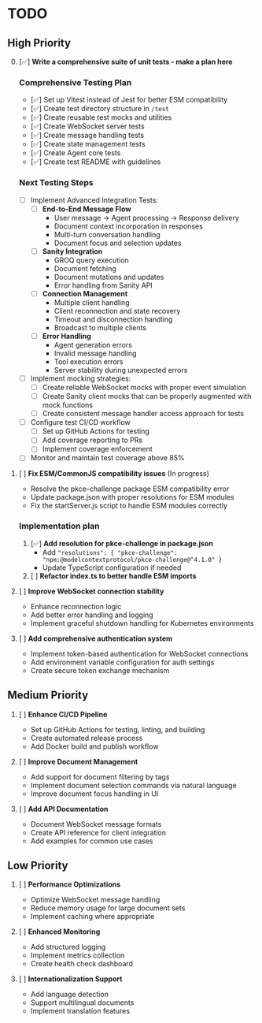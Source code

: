 # TODO

## High Priority
0. [✅] **Write a comprehensive suite of unit tests - make a plan here**

    ### Comprehensive Testing Plan
    - [✅] Set up Vitest instead of Jest for better ESM compatibility
    - [✅] Create test directory structure in `/test`
    - [✅] Create reusable test mocks and utilities
    - [✅] Create WebSocket server tests
    - [✅] Create message handling tests
    - [✅] Create state management tests
    - [✅] Create Agent core tests
    - [✅] Create test README with guidelines

    ### Next Testing Steps
    - [ ] Implement Advanced Integration Tests:
      - [ ] **End-to-End Message Flow**
        - User message -> Agent processing -> Response delivery
        - Document context incorporation in responses
        - Multi-turn conversation handling
        - Document focus and selection updates
      - [ ] **Sanity Integration**
        - GROQ query execution
        - Document fetching
        - Document mutations and updates
        - Error handling from Sanity API
      - [ ] **Connection Management**
        - Multiple client handling
        - Client reconnection and state recovery
        - Timeout and disconnection handling
        - Broadcast to multiple clients
      - [ ] **Error Handling**
        - Agent generation errors
        - Invalid message handling
        - Tool execution errors
        - Server stability during unexpected errors

    - [ ] Implement mocking strategies:
      - [ ] Create reliable WebSocket mocks with proper event simulation
      - [ ] Create Sanity client mocks that can be properly augmented with mock functions
      - [ ] Create consistent message handler access approach for tests

    - [ ] Configure test CI/CD workflow
      - [ ] Set up GitHub Actions for testing
      - [ ] Add coverage reporting to PRs
      - [ ] Implement coverage enforcement
    - [ ] Monitor and maintain test coverage above 85%

1. [ ] **Fix ESM/CommonJS compatibility issues**  (In progress)

    - Resolve the pkce-challenge package ESM compatibility error
    - Update package.json with proper resolutions for ESM modules
    - Fix the startServer.js script to handle ESM modules correctly

    ### Implementation plan
    1. [✅] **Add resolution for pkce-challenge in package.json**
         - Add `"resolutions": { "pkce-challenge": "npm:@modelcontextprotocol/pkce-challenge@^4.1.0" }`
         - Update TypeScript configuration if needed
    2. [ ] **Refactor index.ts to better handle ESM imports**

2. [ ] **Improve WebSocket connection stability**

    - Enhance reconnection logic
    - Add better error handling and logging
    - Implement graceful shutdown handling for Kubernetes environments

3. [ ] **Add comprehensive authentication system**

    - Implement token-based authentication for WebSocket connections
    - Add environment variable configuration for auth settings
    - Create secure token exchange mechanism

## Medium Priority
1. [ ] **Enhance CI/CD Pipeline**

    - Set up GitHub Actions for testing, linting, and building
    - Create automated release process
    - Add Docker build and publish workflow

2. [ ] **Improve Document Management**

    - Add support for document filtering by tags
    - Implement document selection commands via natural language
    - Improve document focus handling in UI

3. [ ] **Add API Documentation**

    - Document WebSocket message formats
    - Create API reference for client integration
    - Add examples for common use cases

## Low Priority
1. [ ] **Performance Optimizations**

    - Optimize WebSocket message handling
    - Reduce memory usage for large document sets
    - Implement caching where appropriate

2. [ ] **Enhanced Monitoring**

    - Add structured logging
    - Implement metrics collection
    - Create health check dashboard

3. [ ] **Internationalization Support**

    - Add language detection
    - Support multilingual documents
    - Implement translation features 